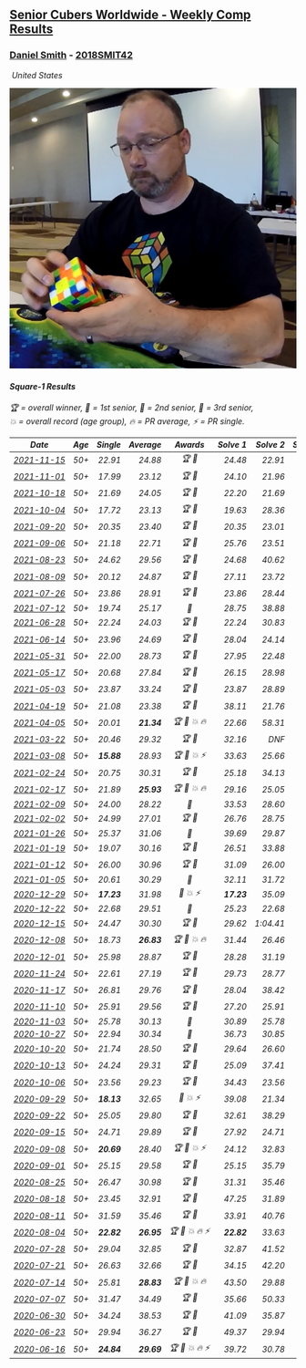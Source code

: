 <style>table {white-space: nowrap;}</style>
<link rel="stylesheet" type="text/css" href="/scw-comp/css/flags.css" />

## [Senior Cubers Worldwide - Weekly Comp Results](/scw-comp/results/)
### [Daniel Smith](README.md) - [2018SMIT42](https://www.worldcubeassociation.org/persons/2018SMIT42?event=sq1)

<i class="flag flag-US" />&nbsp;United States

![Daniel Smith](1570678334.png)

#### Square-1 Results

<span style="white-space: nowrap;">🏆 = overall winner</span>, <span style="white-space: nowrap;">🥇 = 1st senior</span>, <span style="white-space: nowrap;">🥈 = 2nd senior</span>, <span style="white-space: nowrap;">🥉 = 3rd senior</span>, <span style="white-space: nowrap;">💥 = overall record (age group)</span>, <span style="white-space: nowrap;">🔥 = PR average</span>, <span style="white-space: nowrap;">⚡ = PR single</span>.

| Date | Age | Single | Average | Awards | Solve 1 | Solve 2 | Solve 3 | Solve 4 | Solve 5 | Video |
| :--: | :--: | --: | --: | :--: | --: | --: | --: | --: | --: | :-- |
| [2021-11-15](../../results/2021-11-15/sq1.md) | 50+ | 22.91 | 24.88 | 🏆 🥇 | 24.48 | 22.91 | 25.01 | 25.15 | 35.67 | [Desktop](https://www.facebook.com/events/914365772539993/permalink/921515558491681) / [Mobile](https://m.facebook.com/events/914365772539993?view=permalink&id=921515558491681) |
| [2021-11-01](../../results/2021-11-01/sq1.md) | 50+ | 17.99 | 23.12 | 🏆 🥇 | 24.10 | 21.96 | 24.43 | 23.30 | 17.99 | [Desktop](https://www.facebook.com/events/337902458133818/permalink/346776587246405) / [Mobile](https://m.facebook.com/events/337902458133818?view=permalink&id=346776587246405) |
| [2021-10-18](../../results/2021-10-18/sq1.md) | 50+ | 21.69 | 24.05 | 🏆 🥇 | 22.20 | 21.69 | 23.44 | 33.28 | 26.52 | [Desktop](https://www.facebook.com/events/625257752191369/permalink/633695021347642) / [Mobile](https://m.facebook.com/events/625257752191369?view=permalink&id=633695021347642) |
| [2021-10-04](../../results/2021-10-04/sq1.md) | 50+ | 17.72 | 23.13 | 🏆 🥇 | 19.63 | 28.36 | 17.72 | 24.68 | 25.07 | [Desktop](https://www.facebook.com/events/1205858816603137/permalink/1215165812339104) / [Mobile](https://m.facebook.com/events/1205858816603137?view=permalink&id=1215165812339104) |
| [2021-09-20](../../results/2021-09-20/sq1.md) | 50+ | 20.35 | 23.40 | 🏆 🥇 | 20.35 | 23.01 | 22.39 | 24.79 | 25.01 | [Desktop](https://www.facebook.com/events/374286267681717/permalink/381546660289011) / [Mobile](https://m.facebook.com/events/374286267681717?view=permalink&id=381546660289011) |
| [2021-09-06](../../results/2021-09-06/sq1.md) | 50+ | 21.18 | 22.71 | 🏆 🥇 | 25.76 | 23.51 | 22.77 | 21.86 | 21.18 | [Desktop](https://www.facebook.com/events/369922348122346/permalink/379443227170258) / [Mobile](https://m.facebook.com/events/369922348122346?view=permalink&id=379443227170258) |
| [2021-08-23](../../results/2021-08-23/sq1.md) | 50+ | 24.62 | 29.56 | 🏆 🥇 | 24.68 | 40.62 | 32.44 | 24.62 | 31.55 | [Desktop](https://www.facebook.com/events/540950593849891/permalink/550095086268775) / [Mobile](https://m.facebook.com/events/540950593849891?view=permalink&id=550095086268775) |
| [2021-08-09](../../results/2021-08-09/sq1.md) | 50+ | 20.12 | 24.87 | 🏆 🥇 | 27.11 | 23.72 | 28.46 | 20.12 | 23.77 | [Desktop](https://www.facebook.com/events/342027504219422/permalink/350565823365590) / [Mobile](https://m.facebook.com/events/342027504219422?view=permalink&id=350565823365590) |
| [2021-07-26](../../results/2021-07-26/sq1.md) | 50+ | 23.86 | 28.91 | 🏆 🥇 | 23.86 | 28.44 | 25.14 | 33.15 | 34.75 | [Desktop](https://www.facebook.com/events/5895704557137692/permalink/5965845043456976) / [Mobile](https://m.facebook.com/events/5895704557137692?view=permalink&id=5965845043456976) |
| [2021-07-12](../../results/2021-07-12/sq1.md) | 50+ | 19.74 | 25.17 | 🥈 | 28.75 | 38.88 | 23.31 | 23.46 | 19.74 | [Desktop](https://www.facebook.com/events/853178815336395/permalink/861836111137332) / [Mobile](https://m.facebook.com/events/853178815336395?view=permalink&id=861836111137332) |
| [2021-06-28](../../results/2021-06-28/sq1.md) | 50+ | 22.24 | 24.03 | 🏆 🥇 | 22.24 | 30.83 | 22.50 | 24.61 | 24.99 | [Desktop](https://www.facebook.com/events/2032757193542617/permalink/2043750595776610) / [Mobile](https://m.facebook.com/events/2032757193542617?view=permalink&id=2043750595776610) |
| [2021-06-14](../../results/2021-06-14/sq1.md) | 50+ | 23.96 | 24.69 | 🏆 🥇 | 28.04 | 24.14 | 23.96 | 24.36 | 25.57 | [Desktop](https://www.facebook.com/events/154757253369245/permalink/164749325703371) / [Mobile](https://m.facebook.com/events/154757253369245?view=permalink&id=164749325703371) |
| [2021-05-31](../../results/2021-05-31/sq1.md) | 50+ | 22.00 | 28.73 | 🏆 🥇 | 27.95 | 22.48 | 35.75 | 42.84 | 22.00 | [Desktop](https://www.facebook.com/events/4232725036784843/permalink/4272127649511248) / [Mobile](https://m.facebook.com/events/4232725036784843?view=permalink&id=4272127649511248) |
| [2021-05-17](../../results/2021-05-17/sq1.md) | 50+ | 20.68 | 27.84 | 🏆 🥇 | 26.15 | 28.98 | 28.39 | 31.63 | 20.68 | [Desktop](https://www.facebook.com/events/200054195285035/permalink/208463651110756) / [Mobile](https://m.facebook.com/events/200054195285035?view=permalink&id=208463651110756) |
| [2021-05-03](../../results/2021-05-03/sq1.md) | 50+ | 23.87 | 33.24 | 🏆 🥇 | 23.87 | 28.89 | 42.34 | 31.19 | 39.65 | [Desktop](https://www.facebook.com/events/1091923434665777/permalink/1100699580454829) / [Mobile](https://m.facebook.com/events/1091923434665777?view=permalink&id=1100699580454829) |
| [2021-04-19](../../results/2021-04-19/sq1.md) | 50+ | 21.08 | 23.38 | 🏆 🥇 | 38.11 | 21.76 | 21.08 | 22.85 | 25.52 | [Desktop](https://www.facebook.com/events/455121419077355/permalink/462998088289688) / [Mobile](https://m.facebook.com/events/455121419077355?view=permalink&id=462998088289688) |
| [2021-04-05](../../results/2021-04-05/sq1.md) | 50+ | 20.01 | **21.34** | 🏆 🥇 💥 🔥 | 22.66 | 58.31 | 20.11 | 21.26 | 20.01 | [Desktop](https://www.facebook.com/events/469300370885865/permalink/476831766799392) / [Mobile](https://m.facebook.com/events/469300370885865?view=permalink&id=476831766799392) |
| [2021-03-22](../../results/2021-03-22/sq1.md) | 50+ | 20.46 | 29.32 | 🏆 🥇 | 32.16 | DNF | 29.54 | 20.46 | 26.27 | [Desktop](https://www.facebook.com/events/893368394782856/permalink/901971367255892) / [Mobile](https://m.facebook.com/events/893368394782856?view=permalink&id=901971367255892) |
| [2021-03-08](../../results/2021-03-08/sq1.md) | 50+ | **15.88** | 28.93 | 🏆 🥇 💥 ⚡ | 33.63 | 25.66 | 29.33 | **15.88** | 31.81 | [Desktop](https://www.facebook.com/events/430030294875923/permalink/437450004133952) / [Mobile](https://m.facebook.com/events/430030294875923?view=permalink&id=437450004133952) |
| [2021-02-24](../../results/2021-02-24/sq1.md) | 50+ | 20.75 | 30.31 | 🏆 🥇 | 25.18 | 34.13 | 20.75 | 31.63 | 34.40 | [Desktop](https://www.facebook.com/events/699856724029067/permalink/706336973381042) / [Mobile](https://m.facebook.com/events/699856724029067?view=permalink&id=706336973381042) |
| [2021-02-17](../../results/2021-02-17/sq1.md) | 50+ | 21.89 | **25.93** | 🏆 🥇 💥 🔥 | 29.16 | 25.05 | 23.57 | 31.19 | 21.89 | [Desktop](https://www.facebook.com/events/1168738433581570/permalink/1172013676587379) / [Mobile](https://m.facebook.com/events/1168738433581570?view=permalink&id=1172013676587379) |
| [2021-02-09](../../results/2021-02-09/sq1.md) | 50+ | 24.00 | 28.22 | 🥈 | 33.53 | 28.60 | 24.00 | 26.09 | 29.98 | [Desktop](https://www.facebook.com/events/466529388059949/permalink/470507290995492) / [Mobile](https://m.facebook.com/events/466529388059949?view=permalink&id=470507290995492) |
| [2021-02-02](../../results/2021-02-02/sq1.md) | 50+ | 24.99 | 27.01 | 🏆 🥇 | 26.76 | 28.75 | 24.99 | 25.52 | 30.42 | [Desktop](https://www.facebook.com/events/706077650319450/permalink/709265663333982) / [Mobile](https://m.facebook.com/events/706077650319450?view=permalink&id=709265663333982) |
| [2021-01-26](../../results/2021-01-26/sq1.md) | 50+ | 25.37 | 31.06 | 🥈 | 39.69 | 29.87 | 29.48 | 33.83 | 25.37 | [Desktop](https://www.facebook.com/events/1092517657841225/permalink/1096397324119925) / [Mobile](https://m.facebook.com/events/1092517657841225?view=permalink&id=1096397324119925) |
| [2021-01-19](../../results/2021-01-19/sq1.md) | 50+ | 19.07 | 30.16 | 🏆 🥇 | 26.51 | 33.88 | 19.07 | 30.54 | 33.43 | [Desktop](https://www.facebook.com/events/4019154624783622/permalink/4034197993279285) / [Mobile](https://m.facebook.com/events/4019154624783622?view=permalink&id=4034197993279285) |
| [2021-01-12](../../results/2021-01-12/sq1.md) | 50+ | 26.00 | 30.96 | 🏆 🥇 | 31.09 | 26.00 | 31.14 | 31.71 | 30.66 | [Desktop](https://www.facebook.com/events/769013407298654/permalink/772707653595896) / [Mobile](https://m.facebook.com/events/769013407298654?view=permalink&id=772707653595896) |
| [2021-01-05](../../results/2021-01-05/sq1.md) | 50+ | 20.61 | 30.29 | 🥈 | 32.11 | 31.72 | 32.59 | 20.61 | 27.04 | [Desktop](https://www.facebook.com/events/430051568136756/permalink/434390421036204) / [Mobile](https://m.facebook.com/events/430051568136756?view=permalink&id=434390421036204) |
| [2020-12-29](../../results/2020-12-29/sq1.md) | 50+ | **17.23** | 31.98 | 🥈 💥 ⚡ | **17.23** | 35.09 | 28.55 | 33.67 | 33.73 | [Desktop](https://www.facebook.com/events/386974942389757/permalink/389954205425164) / [Mobile](https://m.facebook.com/events/386974942389757?view=permalink&id=389954205425164) |
| [2020-12-22](../../results/2020-12-22/sq1.md) | 50+ | 22.68 | 29.51 | 🥈 | 25.23 | 22.68 | 35.03 | 36.67 | 28.28 | [Desktop](https://www.facebook.com/events/758481858355136/permalink/762665831270072) / [Mobile](https://m.facebook.com/events/758481858355136?view=permalink&id=762665831270072) |
| [2020-12-15](../../results/2020-12-15/sq1.md) | 50+ | 24.47 | 30.30 | 🏆 🥇 | 29.62 | 1:04.41 | 33.69 | 24.47 | 27.58 | [Desktop](https://www.facebook.com/events/440319056977468/permalink/444136416595732) / [Mobile](https://m.facebook.com/events/440319056977468?view=permalink&id=444136416595732) |
| [2020-12-08](../../results/2020-12-08/sq1.md) | 50+ | 18.73 | **26.83** | 🏆 🥇 💥 🔥 | 31.44 | 26.46 | 25.79 | 18.73 | 28.24 | [Desktop](https://www.facebook.com/events/728219131442079/permalink/732501551013837) / [Mobile](https://m.facebook.com/events/728219131442079?view=permalink&id=732501551013837) |
| [2020-12-01](../../results/2020-12-01/sq1.md) | 50+ | 25.98 | 28.87 | 🏆 🥇 | 28.28 | 31.19 | 25.98 | 41.43 | 27.14 | [Desktop](https://www.facebook.com/events/714027339539738/permalink/718281479114324) / [Mobile](https://m.facebook.com/events/714027339539738?view=permalink&id=718281479114324) |
| [2020-11-24](../../results/2020-11-24/sq1.md) | 50+ | 22.61 | 27.19 | 🏆 🥇 | 29.73 | 28.77 | 22.61 | 33.35 | 23.08 | [Desktop](https://www.facebook.com/events/422848532078775/permalink/427033938326901) / [Mobile](https://m.facebook.com/events/422848532078775?view=permalink&id=427033938326901) |
| [2020-11-17](../../results/2020-11-17/sq1.md) | 50+ | 26.81 | 29.76 | 🏆 🥇 | 28.04 | 38.42 | 33.89 | 26.81 | 27.36 | [Desktop](https://www.facebook.com/events/2044447579025647/permalink/2050561435080928) / [Mobile](https://m.facebook.com/events/2044447579025647?view=permalink&id=2050561435080928) |
| [2020-11-10](../../results/2020-11-10/sq1.md) | 50+ | 25.91 | 29.56 | 🏆 🥇 | 27.20 | 25.91 | 29.05 | 32.80 | 32.44 | [Desktop](https://www.facebook.com/events/758374458225984/permalink/763972280999535) / [Mobile](https://m.facebook.com/events/758374458225984?view=permalink&id=763972280999535) |
| [2020-11-03](../../results/2020-11-03/sq1.md) | 50+ | 25.78 | 30.13 | 🥈 | 30.89 | 25.78 | 30.02 | 31.66 | 29.49 | [Desktop](https://www.facebook.com/events/406412140373592/permalink/411945116486961) / [Mobile](https://m.facebook.com/events/406412140373592?view=permalink&id=411945116486961) |
| [2020-10-27](../../results/2020-10-27/sq1.md) | 50+ | 22.94 | 30.34 | 🥈 | 36.73 | 30.85 | 26.19 | 22.94 | 33.99 | [Desktop](https://www.facebook.com/events/3728096903891317/permalink/3748086008559073) / [Mobile](https://m.facebook.com/events/3728096903891317?view=permalink&id=3748086008559073) |
| [2020-10-20](../../results/2020-10-20/sq1.md) | 50+ | 21.74 | 28.50 | 🏆 🥇 | 29.64 | 26.60 | 34.00 | 21.74 | 29.25 | [Desktop](https://www.facebook.com/events/3475733505840328/permalink/3494636780616667) / [Mobile](https://m.facebook.com/events/3475733505840328?view=permalink&id=3494636780616667) |
| [2020-10-13](../../results/2020-10-13/sq1.md) | 50+ | 24.24 | 29.31 | 🏆 🥇 | 25.09 | 37.41 | 25.42 | 39.74 | 24.24 | [Desktop](https://www.facebook.com/events/718285385437639/permalink/722791974986980) / [Mobile](https://m.facebook.com/events/718285385437639?view=permalink&id=722791974986980) |
| [2020-10-06](../../results/2020-10-06/sq1.md) | 50+ | 23.56 | 29.23 | 🏆 🥇 | 34.43 | 23.56 | 37.04 | 27.91 | 25.34 | [Desktop](https://www.facebook.com/events/365989921479949/permalink/371466237598984) / [Mobile](https://m.facebook.com/events/365989921479949?view=permalink&id=371466237598984) |
| [2020-09-29](../../results/2020-09-29/sq1.md) | 50+ | **18.13** | 32.65 | 🥈 💥 ⚡ | 39.08 | 21.34 | 40.86 | **18.13** | 37.54 | [Desktop](https://www.facebook.com/events/318437286122261/permalink/322898875676102) / [Mobile](https://m.facebook.com/events/318437286122261?view=permalink&id=322898875676102) |
| [2020-09-22](../../results/2020-09-22/sq1.md) | 50+ | 25.05 | 29.80 | 🏆 🥇 | 32.61 | 38.29 | 25.22 | 25.05 | 31.58 | [Desktop](https://www.facebook.com/events/361626694990606/permalink/365430787943530) / [Mobile](https://m.facebook.com/events/361626694990606?view=permalink&id=365430787943530) |
| [2020-09-15](../../results/2020-09-15/sq1.md) | 50+ | 24.71 | 29.89 | 🏆 🥇 | 27.92 | 24.71 | 40.75 | 28.64 | 33.10 | [Desktop](https://www.facebook.com/events/681386202727964/permalink/686868562179728) / [Mobile](https://m.facebook.com/events/681386202727964?view=permalink&id=686868562179728) |
| [2020-09-08](../../results/2020-09-08/sq1.md) | 50+ | **20.69** | 28.40 | 🏆 🥇 💥 ⚡ | 24.12 | 32.83 | **20.69** | 57.22 | 28.24 | [Desktop](https://www.facebook.com/events/1438001453064843/permalink/1444215335776788) / [Mobile](https://m.facebook.com/events/1438001453064843?view=permalink&id=1444215335776788) |
| [2020-09-01](../../results/2020-09-01/sq1.md) | 50+ | 25.15 | 29.58 | 🏆 🥇 | 25.15 | 35.79 | 28.68 | 34.68 | 25.39 | [Desktop](https://www.facebook.com/events/2626236590959927/permalink/2632208103696109) / [Mobile](https://m.facebook.com/events/2626236590959927?view=permalink&id=2632208103696109) |
| [2020-08-25](../../results/2020-08-25/sq1.md) | 50+ | 26.47 | 30.98 | 🏆 🥇 | 31.31 | 35.46 | 32.02 | 26.47 | 29.60 | [Desktop](https://www.facebook.com/events/335350317875490/permalink/340267664050422) / [Mobile](https://m.facebook.com/events/335350317875490?view=permalink&id=340267664050422) |
| [2020-08-18](../../results/2020-08-18/sq1.md) | 50+ | 23.45 | 32.91 | 🏆 🥇 | 47.25 | 31.89 | 27.10 | 39.73 | 23.45 | [Desktop](https://www.facebook.com/events/940960439648894/permalink/948441025567502) / [Mobile](https://m.facebook.com/events/940960439648894?view=permalink&id=948441025567502) |
| [2020-08-11](../../results/2020-08-11/sq1.md) | 50+ | 31.59 | 35.46 | 🏆 🥇 | 33.91 | 40.76 | 31.59 | 45.12 | 31.70 | [Desktop](https://www.facebook.com/events/354677798881328/permalink/359158888433219) / [Mobile](https://m.facebook.com/events/354677798881328?view=permalink&id=359158888433219) |
| [2020-08-04](../../results/2020-08-04/sq1.md) | 50+ | **22.82** | **26.95** | 🏆 🥇 💥 🔥 ⚡ | **22.82** | 33.63 | 23.38 | 23.83 | DNF | [Desktop](https://www.facebook.com/events/1546469592197852/permalink/1551920904986054) / [Mobile](https://m.facebook.com/events/1546469592197852?view=permalink&id=1551920904986054) |
| [2020-07-28](../../results/2020-07-28/sq1.md) | 50+ | 29.04 | 32.85 | 🏆 🥇 | 32.87 | 41.52 | 34.40 | 31.28 | 29.04 | [Desktop](https://www.facebook.com/events/610415706564720/permalink/615679659371658) / [Mobile](https://m.facebook.com/events/610415706564720?view=permalink&id=615679659371658) |
| [2020-07-21](../../results/2020-07-21/sq1.md) | 50+ | 26.63 | 32.66 | 🏆 🥇 | 34.15 | 42.20 | 26.63 | 34.33 | 29.51 | [Desktop](https://www.facebook.com/events/560843031255896/permalink/563956340944565) / [Mobile](https://m.facebook.com/events/560843031255896?view=permalink&id=563956340944565) |
| [2020-07-14](../../results/2020-07-14/sq1.md) | 50+ | 25.81 | **28.83** | 🏆 🥇 💥 🔥 | 43.50 | 29.88 | 26.70 | 29.92 | 25.81 | [Desktop](https://www.facebook.com/events/413064016333950/permalink/416744259299259) / [Mobile](https://m.facebook.com/events/413064016333950?view=permalink&id=416744259299259) |
| [2020-07-07](../../results/2020-07-07/sq1.md) | 50+ | 31.47 | 34.49 | 🏆 🥇 | 35.66 | 50.33 | 34.79 | 33.03 | 31.47 | [Desktop](https://www.facebook.com/events/198255948253934/permalink/201763404569855) / [Mobile](https://m.facebook.com/events/198255948253934?view=permalink&id=201763404569855) |
| [2020-06-30](../../results/2020-06-30/sq1.md) | 50+ | 34.24 | 38.53 | 🏆 🥇 | 41.09 | 35.87 | 38.64 | 34.24 | 44.58 | [Desktop](https://www.facebook.com/events/1716512181834525/permalink/1721982251287518) / [Mobile](https://m.facebook.com/events/1716512181834525?view=permalink&id=1721982251287518) |
| [2020-06-23](../../results/2020-06-23/sq1.md) | 50+ | 29.94 | 36.27 | 🏆 🥇 | 49.37 | 29.94 | 37.35 | 34.91 | 36.56 | [Desktop](https://www.facebook.com/events/1618516681636159/permalink/1624493677705126) / [Mobile](https://m.facebook.com/events/1618516681636159?view=permalink&id=1624493677705126) |
| [2020-06-16](../../results/2020-06-16/sq1.md) | 50+ | **24.84** | **29.69** | 🏆 🥇 💥 🔥 ⚡ | 39.72 | 30.78 | 26.67 | **24.84** | 31.62 | [Desktop](https://www.facebook.com/events/296087658445428/permalink/301316697922524) / [Mobile](https://m.facebook.com/events/296087658445428?view=permalink&id=301316697922524) |


<!-- Global site tag (gtag.js) - Google Analytics -->
<script async src="https://www.googletagmanager.com/gtag/js?id=UA-86348435-3"></script>
<script>window.dataLayer = window.dataLayer || []; function gtag() {dataLayer.push(arguments);} gtag('js', new Date()); gtag('config', 'UA-86348435-3');</script>

